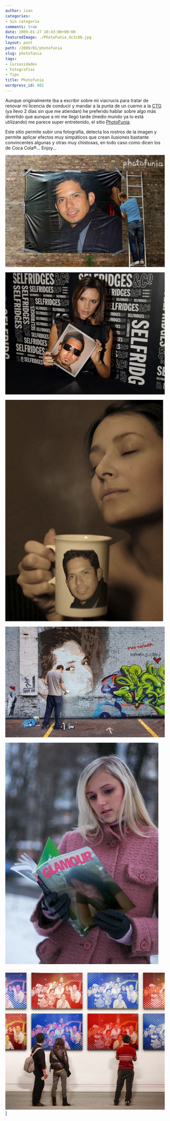 ```yaml
---
author: ivan
categories:
- Sin categoría
comments: true
date: 2009-01-27 10:43:00+00:00
featuredImage: ./PhotoFunia_dc3c86.jpg
layout: post
path: /2009/01/photofunia
slug: photofunia
tags:
- Curiosidades
- Fotografías
- Tips
title: Photofunia
wordpress_id: 802
---
```


Aunque originalmente iba a escribir sobre mi viacrucis para tratar de renovar mi licencia de conducir y mandar a la punta de un cuerno a la [CTG](https://www.ctg.gov.ec/) (ya llevo 2 días sin que me atiendan) he preferido hablar sobre algo más divertido que aunque a mi me llegó tarde (medio mundo ya lo está utilizando) me parece super entretenido, el sitio [PhotoFunia](http://www.photofunia.com/).

Este sitio permite subir una fotografía, detecta los rostros de la imagen y permite aplicar efectos muy simpáticos que crean ilusiones bastante convincentes algunas y otras muy chistosas, en todo caso como dicen los de Coca Cola®... Enjoy...

![Foto 1](./PhotoFunia_dc3c86.jpg)

![Foto 2](./PhotoFunia_dbe519.jpg)

![Foto 3](./PhotoFunia_dbf320.jpg)

![Foto 4](./PhotoFunia_dbf48b.jpg)

![Foto 5](./Photofunia_cr.jpg)

![Foto 6](./Photofunia_kZgMg.jpg)]
